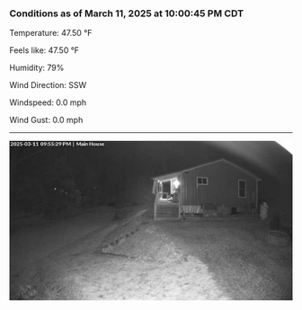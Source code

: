 ### Conditions as of March 11, 2025 at 10:00:45 PM CDT 

Temperature: 47.50 &deg;F

Feels like: 47.50 &deg;F

Humidity: 79%

Wind Direction: SSW

Windspeed: 0.0 mph

Wind Gust: 0.0 mph

---

<img src="./images/latest.jpeg"/>

